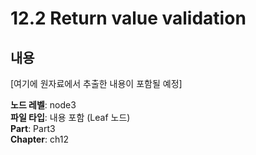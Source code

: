 # 12.2 Return value validation

## 내용

[여기에 원자료에서 추출한 내용이 포함될 예정]

**노드 레벨**: node3  
**파일 타입**: 내용 포함 (Leaf 노드)  
**Part**: Part3  
**Chapter**: ch12  
